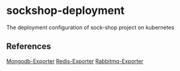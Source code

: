 # sockshop-deployment
The deployment configuration of sock-shop project on kubernetes

## References
[Mongodb-Exporter](https://github.com/percona/mongodb_exporter)
[Redis-Exporter](https://github.com/helm/charts/tree/5bde35fa9d0c59927b410273c8cbfac3f0642c32/stable/prometheus-redis-exporter)
[Rabbitmq-Exporter](https://github.com/kbudde/rabbitmq_exporter)